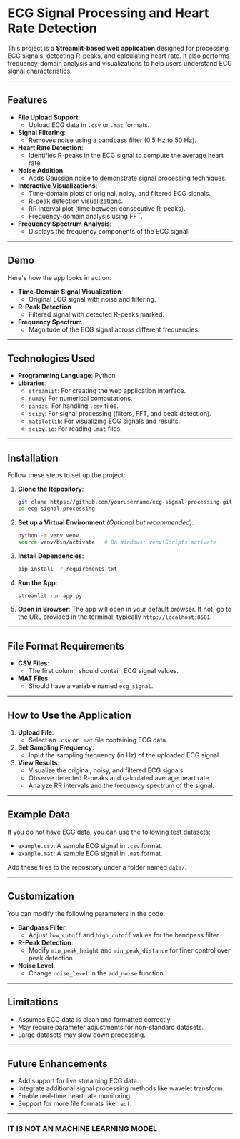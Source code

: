 # **ECG Signal Processing and Heart Rate Detection**

This project is a **Streamlit-based web application** designed for processing ECG signals, detecting R-peaks, and calculating heart rate. It also performs frequency-domain analysis and visualizations to help users understand ECG signal characteristics.

---

## **Features**
- **File Upload Support**: 
  - Upload ECG data in `.csv` or `.mat` formats.
- **Signal Filtering**:
  - Removes noise using a bandpass filter (0.5 Hz to 50 Hz).
- **Heart Rate Detection**:
  - Identifies R-peaks in the ECG signal to compute the average heart rate.
- **Noise Addition**:
  - Adds Gaussian noise to demonstrate signal processing techniques.
- **Interactive Visualizations**:
  - Time-domain plots of original, noisy, and filtered ECG signals.
  - R-peak detection visualizations.
  - RR interval plot (time between consecutive R-peaks).
  - Frequency-domain analysis using FFT.
- **Frequency Spectrum Analysis**:
  - Displays the frequency components of the ECG signal.

---

## **Demo**
Here's how the app looks in action:

- **Time-Domain Signal Visualization**
  - Original ECG signal with noise and filtering.
- **R-Peak Detection**
  - Filtered signal with detected R-peaks marked.
- **Frequency Spectrum**
  - Magnitude of the ECG signal across different frequencies.

---

## **Technologies Used**
- **Programming Language**: Python
- **Libraries**:
  - `streamlit`: For creating the web application interface.
  - `numpy`: For numerical computations.
  - `pandas`: For handling `.csv` files.
  - `scipy`: For signal processing (filters, FFT, and peak detection).
  - `matplotlib`: For visualizing ECG signals and results.
  - `scipy.io`: For reading `.mat` files.

---

## **Installation**

Follow these steps to set up the project:

1. **Clone the Repository**:
   ```bash
   git clone https://github.com/yourusername/ecg-signal-processing.git
   cd ecg-signal-processing
   ```

2. **Set up a Virtual Environment** *(Optional but recommended)*:
   ```bash
   python -m venv venv
   source venv/bin/activate   # On Windows: venv\Scripts\activate
   ```

3. **Install Dependencies**:
   ```bash
   pip install -r requirements.txt
   ```

4. **Run the App**:
   ```bash
   streamlit run app.py
   ```

5. **Open in Browser**: The app will open in your default browser. If not, go to the URL provided in the terminal, typically `http://localhost:8501`.

---

## **File Format Requirements**
- **CSV Files**:
  - The first column should contain ECG signal values.
- **MAT Files**:
  - Should have a variable named `ecg_signal`.

---

## **How to Use the Application**

1. **Upload File**:
   - Select an `.csv` or `.mat` file containing ECG data.
2. **Set Sampling Frequency**:
   - Input the sampling frequency (in Hz) of the uploaded ECG signal.
3. **View Results**:
   - Visualize the original, noisy, and filtered ECG signals.
   - Observe detected R-peaks and calculated average heart rate.
   - Analyze RR intervals and the frequency spectrum of the signal.

---

## **Example Data**
If you do not have ECG data, you can use the following test datasets:

- `example.csv`: A sample ECG signal in `.csv` format.
- `example.mat`: A sample ECG signal in `.mat` format.

Add these files to the repository under a folder named `data/`.

---

## **Customization**
You can modify the following parameters in the code:
- **Bandpass Filter**:
  - Adjust `low_cutoff` and `high_cutoff` values for the bandpass filter.
- **R-Peak Detection**:
  - Modify `min_peak_height` and `min_peak_distance` for finer control over peak detection.
- **Noise Level**:
  - Change `noise_level` in the `add_noise` function.

---

## **Limitations**
- Assumes ECG data is clean and formatted correctly.
- May require parameter adjustments for non-standard datasets.
- Large datasets may slow down processing.

---

## **Future Enhancements**
- Add support for live streaming ECG data.
- Integrate additional signal processing methods like wavelet transform.
- Enable real-time heart rate monitoring.
- Support for more file formats like `.edf`.

---



### IT IS NOT AN MACHINE LEARNING MODEL ###
